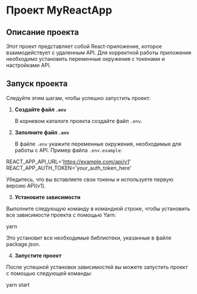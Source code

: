 # Проект MyReactApp

## Описание проекта

Этот проект представляет собой React-приложение, которое взаимодействует с удаленным API. Для корректной работы приложения необходимо установить переменные окружения с токенами и настройками API.

## Запуск проекта

Следуйте этим шагам, чтобы успешно запустить проект:

1. **Создайте файл `.env`**

   В корневом каталоге проекта создайте файл `.env`.

2. **Заполните файл `.env`**

   В файле `.env` укажите переменные окружения, необходимые для работы с API. Пример файла `.env.example`:

REACT_APP_API_URL='https://example.com/api/v1'
REACT_APP_AUTH_TOKEN='your_auth_token_here'

Убедитесь, что вы вставляете свои токены и используете первую версию API(v1).

3. **Установите зависимости**

Выполните следующую команду в командной строке, чтобы установить все зависимости проекта с помощью Yarn:

yarn

Это установит все необходимые библиотеки, указанные в файле package.json.

4. **Запустите проект**

После успешной установки зависимостей вы можете запустить проект с помощью следующей команды:

yarn start
